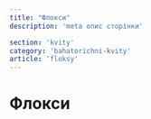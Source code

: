```yaml
---
title: "Флокси"
description: 'meta опис сторінки'

section: 'kvity'
category: 'bahatorichni-kvity'
article: 'floksy'
---
```


# Флокси